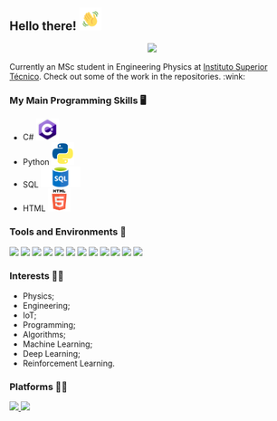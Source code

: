 ## Hello there!  <img src="waving.gif" width="40px">

<p align="center">
  <img src="cool.gif">
</p>

<p>
Currently an MSc student in Engineering Physics at <a href="https://tecnico.ulisboa.pt/pt/">Instituto Superior Técnico</a>. Check out some of the work in the repositories. :wink:
</p>

### My Main Programming Skills :desktop_computer: 
- C# <img src="csharp.png" width="40px">
- Python <img src="python_logo.png" width="40px">
- SQL <img src="SQL.png" width="70px">
- HTML <img src="html.png" width="40px">

### Tools and Environments 🔧
<p>
<img src="https://img.shields.io/badge/OS-Windows-green?logo=Windows">
<img src="https://img.shields.io/badge/OS-Linux-green?logo=Linux">
<img src="https://img.shields.io/badge/Editor-VSCode-green?logo=Visual%20Studio%20Code">
<img src="https://img.shields.io/badge/IDE-PyCharm-green?logo=PyCharm">
<img src="https://img.shields.io/badge/Game%20Engine%20Development-Unity-green?logo=Unity">
<img src="https://img.shields.io/badge/Cloud-Azure-green?logo=Microsoft%20Azure">
<img src="https://img.shields.io/badge/Library-scikit-green">
<img src="https://img.shields.io/badge/Library-Dask-green">
<img src="https://img.shields.io/badge/Library-Tensorflow-green?logo=Tensorflow">
<img src="https://img.shields.io/badge/Library-Pytorch-green?logo=Pytorch">

<img src="https://img.shields.io/badge/Library-Dashboard%20API-green">
<img src="https://img.shields.io/badge/Program-Mathematica-green?logo=WolframMathematica">
</a>
</p>

### Interests 👨‍💻
- Physics;
- Engineering;
- IoT;
- Programming;
- Algorithms;
- Machine Learning;
- Deep Learning;
- Reinforcement Learning.

### Platforms 👨‍💻
<p>
<a href="https://www.linkedin.com/in/tiago-martins-9ba0a9154/">
<img src="https://img.shields.io/badge/Linkedin-Tiago%20Martins-blue?logo=Linkedin">
<a href="https://www.kaggle.com/ta97fp">
<img src="https://img.shields.io/badge/Kaggle-ta.am97fp-white?logo=kaggle">
</a>
</p>
<!--
**taamfp/taamfp** is a ✨ _special_ ✨ repository because its `README.md` (this file) appears on your GitHub profile.
-->
